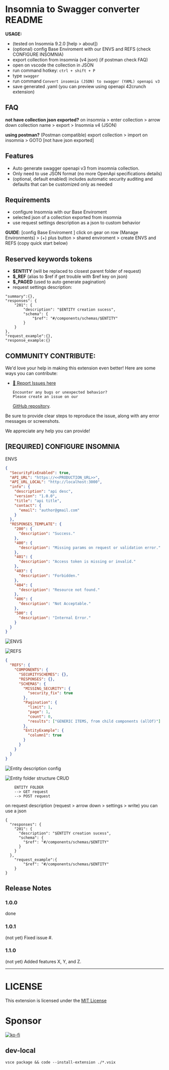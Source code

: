 # Insomnia to Swagger converter README

**USAGE:** 
- (tested on Insomnia 9.2.0 [help > about])
- (optional) config Base Enviroment with our ENVS and REFS (check CONFIGURE INSOMNIA)
- export collection from insomnia (v4 json) (if postman check FAQ)
- open on vscode the collection in JSON
- run command hotkey: `ctrl + shift + P`
- type `swagger`
- run command ```Convert insomnia (JSON) to swagger (YAML) openapi v3```
- save generated .yaml (you can preview using openapi 42crunch extension)

## FAQ

**not have collection json exported?** on insomnia > enter collection > arrow down collection name > export > Insomnia v4 (JSON)

**using postman?** (Postman compatible) export collection > import on insomnia > GOTO [not have json exported]

## Features

- Auto generate swagger openapi v3 from insomnia collection. 
- Only need to use JSON format (no more OpenApi specifications details)
- (optional, default enabled) includes automatic security auditing and defaults that can be customized only as needed

## Requirements

- configure Insomnia with our Base Enviroment
- selected json of a collection exported from insomnia
- use request settings description as a json to custom behavior

**GUIDE**: [config Base Enviroment ] click on gear on row (Manage Environments) > (+) plus button > shared enviroment > create ENVS and REFS (copy quick start below)

## Reserved keywords tokens

- **$ENTITY** (will be replaced to closest parent folder of request)
- **$\_REF** (alias to $ref if get trouble with $ref key on json)
- **$\_PAGED** (used to auto generate pagination)
- request settings description:

```
"summary":{},
"responses": {
	"201": {
		"description": "$ENTITY creation sucess",
		"schema": {
			"$ref": "#/components/schemas/$ENTITY"
		}
	}
},
"request_example":{},
"response_example:{}
```

## COMMUNITY CONTRIBUTE:

We'd love your help in making this extension even better! Here are some ways you can contribute:

- [🐞 Report Issues here](https://github.com/rslgp/insomnia-to-swagger/issues)

      Encounter any bugs or unexpected behavior?
      Please create an issue on our

  [GitHub repository](https://github.com/rslgp/insomnia-to-swagger/).

Be sure to provide clear steps to reproduce the issue, along with any error messages or screenshots.

We appreciate any help you can provide!

## [REQUIRED] CONFIGURE INSOMNIA

ENVS

```json
{
  "SecurityFixEnabled": true,
  "API_URL": "https://<<PRODUCTION_URL>>",
  "API_URL_LOCAL": "http://localhost:3000",
  "info": {
    "description": "api desc",
    "version": "1.0.0",
    "title": "api title",
    "contact": {
      "email": "author@gmail.com"
    }
  },
  "RESPONSES_TEMPLATE": {
    "200": {
      "description": "Success."
    },
    "400": {
      "description": "Missing params on request or validation error."
    },
    "401": {
      "description": "Access token is missing or invalid."
    },
    "403": {
      "description": "Forbidden."
    },
    "404": {
      "description": "Resource not found."
    },
    "406": {
      "description": "Not Acceptable."
    },
    "500": {
      "description": "Internal Error."
    }
  }
}
```

![ENVS](https://raw.githubusercontent.com/rslgp/insomnia-to-swagger/main/images/ENVS.png)

![REFS](https://raw.githubusercontent.com/rslgp/insomnia-to-swagger/main/images/REFS.png)

```json
{
  "REFS": {
    "COMPONENTS": {
      "SECURITYSCHEMES": {},
      "RESPONSES": {},
      "SCHEMAS": {
        "MISSING_SECURITY": {
          "security_fix": true
        },
        "Pagination": {
          "limit": 1,
          "page": 1,
          "count": 0,
          "results": ["GENERIC ITEMS, from child components (allOf)"]
        },
        "EntityExample": {
          "column1": true
        }
      }
    }
  }
}
```

![Entity description config](https://raw.githubusercontent.com/rslgp/insomnia-to-swagger/main/images/Entity_1.png)

![Entity folder structure CRUD](https://raw.githubusercontent.com/rslgp/insomnia-to-swagger/main/images/Entity_2.png)

```
	ENTITY FOLDER
	--> GET request
	--> POST request
```

on request description (request > arrow down > settings > write) you can use a json

```
{
  "responses": {
    "201": {
      "description": "$ENTITY creation sucess",
      "schema": {
        "$ref": "#/components/schemas/$ENTITY"
      }
    }
  },
	"request_example":{
		"$ref": "#/components/schemas/$ENTITY"
	}
}
```

## Release Notes

### 1.0.0

done

### 1.0.1

(not yet)
Fixed issue #.

### 1.1.0

(not yet)
Added features X, Y, and Z.

---

# LICENSE

This extension is licensed under the [MIT License](https://github.com/rslgp/insomnia-to-swagger/blob/main/LICENSE)

# Sponsor

[![ko-fi](https://storage.ko-fi.com/cdn/kofi2.png?v=3)](https://ko-fi.com/Y8Y0ILDI5)

## dev-local

    vsce package && code --install-extension ./*.vsix
